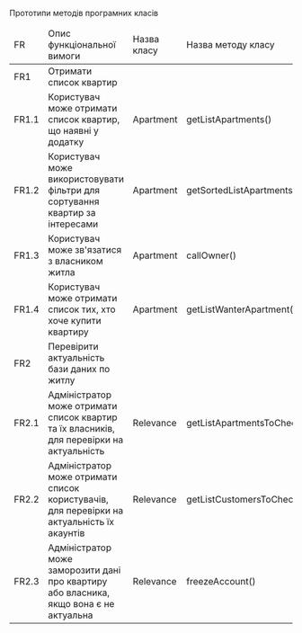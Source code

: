 Прототипи методів програмних класів

<table>
  <thead>
    <tr>
      <td>FR</td>
      <td>Опис функціональної вимоги</td>
      <td>Назва класу</td>
      <td>Назва методу класу</td>
    </tr>
  </thead>
    <tr>
      <td>FR1</td>
      <td>Отримати список квартир</td>
      <td></td>
      <td></td>
    </tr>
    <tr>
      <td>FR1.1</td>
      <td>Користувач може отримати список квартир, що наявні у додатку</td>
      <td>Apartment</td>
      <td>getListApartments()</td>
    </tr>
    <tr>
      <td>FR1.2</td>
      <td>Користувач може використовувати фільтри для сортування квартир за інтересами</td>
      <td>Apartment</td>
      <td>getSortedListApartments()</td>
    </tr>
    <tr>
      <td>FR1.3</td>
      <td>Користувач може зв'язатися з власником житла</td>
      <td>Apartment</td>
      <td>callOwner()</td>
    </tr>
    <tr>
      <td>FR1.4</td>
      <td>Користувач може отримати список тих, хто хоче купити квартиру</td>
      <td>Apartment</td>
      <td>getListWanterApartment()</td>
    </tr>
    <tr>
      <td>FR2</td>
      <td>Перевірити актуальність бази даних по житлу</td>
      <td></td>
      <td></td>
    </tr>
    <tr>
      <td>FR2.1</td>
      <td>Адміністратор може отримати список квартир та їх власників, для перевірки на актуальність</td>
      <td>Relevance</td>
      <td>getListApartmentsToCheckRelevance()</td>
    </tr>
     <tr>
      <td>FR2.2</td>
      <td>Адміністратор може отримати список користувачів, для перевірки на актуальність їх акаунтів</td>
      <td>Relevance</td>
      <td>getListCustomersToCheckRelevance()</td>
    </tr>
    <tr>
      <td>FR2.3</td>
      <td>Адміністратор може заморозити дані про квартиру або власника, якщо вона є не актуальна</td>
      <td>Relevance</td>
      <td>freezeAccount()</td>
    </tr>
